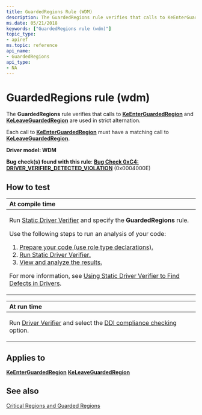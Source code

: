 ```yaml
---
title: GuardedRegions Rule (WDM)
description: The GuardedRegions rule verifies that calls to KeEnterGuardedRegion and KeLeaveGuardedRegion are used in strict alternation.
ms.date: 05/21/2018
keywords: ["GuardedRegions rule (wdm)"]
topic_type:
- apiref
ms.topic: reference
api_name:
- GuardedRegions
api_type:
- NA
---
```


# GuardedRegions rule (wdm)


The **GuardedRegions** rule verifies that calls to [**KeEnterGuardedRegion**](/windows-hardware/drivers/ddi/ntddk/nf-ntddk-keenterguardedregion) and [**KeLeaveGuardedRegion**](/windows-hardware/drivers/ddi/ntddk/nf-ntddk-keleaveguardedregion) are used in strict alternation.

Each call to [**KeEnterGuardedRegion**](/windows-hardware/drivers/ddi/ntddk/nf-ntddk-keenterguardedregion) must have a matching call to [**KeLeaveGuardedRegion**](/windows-hardware/drivers/ddi/ntddk/nf-ntddk-keleaveguardedregion).

**Driver model: WDM**

**Bug check(s) found with this rule**: [**Bug Check 0xC4: DRIVER\_VERIFIER\_DETECTED\_VIOLATION**](../debugger/bug-check-0xc4--driver-verifier-detected-violation.md) (0x0004000E)


## How to test

<table>
<colgroup>
<col width="100%" />
</colgroup>
<thead>
<tr class="header">
<th align="left">At compile time</th>
</tr>
</thead>
<tbody>
<tr class="odd">
<td align="left"><p>Run <a href="/windows-hardware/drivers/devtest/static-driver-verifier" data-raw-source="[Static Driver Verifier](./static-driver-verifier.md)">Static Driver Verifier</a> and specify the <strong>GuardedRegions</strong> rule.</p>
Use the following steps to run an analysis of your code:
<ol>
<li><a href="/windows-hardware/drivers/devtest/using-static-driver-verifier-to-find-defects-in-drivers#preparing-your-source-code" data-raw-source="[Prepare your code (use role type declarations).](./using-static-driver-verifier-to-find-defects-in-drivers.md#preparing-your-source-code)">Prepare your code (use role type declarations).</a></li>
<li><a href="/windows-hardware/drivers/devtest/using-static-driver-verifier-to-find-defects-in-drivers#running-static-driver-verifier" data-raw-source="[Run Static Driver Verifier.](./using-static-driver-verifier-to-find-defects-in-drivers.md#running-static-driver-verifier)">Run Static Driver Verifier.</a></li>
<li><a href="/windows-hardware/drivers/devtest/using-static-driver-verifier-to-find-defects-in-drivers#viewing-and-analyzing-the-results" data-raw-source="[View and analyze the results.](./using-static-driver-verifier-to-find-defects-in-drivers.md#viewing-and-analyzing-the-results)">View and analyze the results.</a></li>
</ol>
<p>For more information, see <a href="/windows-hardware/drivers/devtest/using-static-driver-verifier-to-find-defects-in-drivers" data-raw-source="[Using Static Driver Verifier to Find Defects in Drivers](./using-static-driver-verifier-to-find-defects-in-drivers.md)">Using Static Driver Verifier to Find Defects in Drivers</a>.</p></td>
</tr>
</tbody>
</table>

<table>
<colgroup>
<col width="100%" />
</colgroup>
<thead>
<tr class="header">
<th align="left">At run time</th>
</tr>
</thead>
<tbody>
<tr class="odd">
<td align="left"><p>Run <a href="/windows-hardware/drivers/devtest/driver-verifier" data-raw-source="[Driver Verifier](./driver-verifier.md)">Driver Verifier</a> and select the <a href="/windows-hardware/drivers/devtest/ddi-compliance-checking" data-raw-source="[DDI compliance checking](./ddi-compliance-checking.md)">DDI compliance checking</a> option.</p></td>
</tr>
</tbody>
</table>

 

## Applies to

[**KeEnterGuardedRegion**](/windows-hardware/drivers/ddi/ntddk/nf-ntddk-keenterguardedregion)
[**KeLeaveGuardedRegion**](/windows-hardware/drivers/ddi/ntddk/nf-ntddk-keleaveguardedregion)
## See also

[Critical Regions and Guarded Regions](../kernel/critical-regions-and-guarded-regions.md)

